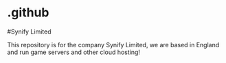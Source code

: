 # .github

#Synify Limited

This repository is for the company Synify Limited, we are based in England and run game servers and other cloud hosting!

